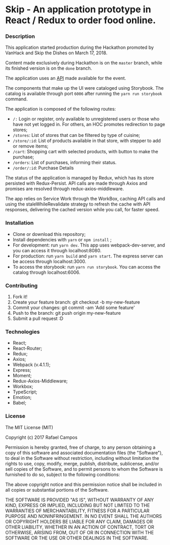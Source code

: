 # Skip - An application prototype in React / Redux to order food online.

### Description

This application started production during the Hackathon promoted by VanHack and Skip the Dishes on March 17, 2018.

Content made exclusively during Hackathon is on the `master` branch, while its finished version is on the `done` branch.

The application uses an [API](http://api-vanhack-event-sp.azurewebsites.net) made available for the event.

The components that make up the UI were cataloged using Storybook. The catalog is available through port `6006` after running the `yarn run storybook` command.

The application is composed of the following routes:

* `/:` Login or register, only available to unregistered users or those who have not yet logged in. For others, an HOC promotes redirection to page stores;
* `/stores`: List of stores that can be filtered by type of cuisine;
* `/store/:id`: List of products available in that store, with stepper to add or remove items;
* `/cart`: Shopping cart with selected products, with button to make the purchase;
* `/orders`: List of purchases, informing their status.
* `/order/:id`: Purchase Details

The status of the application is managed by Redux, which has its store persisted with Redux-Persist. API calls are made through Axios and promises are resolved through redux-axios-middleware.

The app relies on Service Work through the WorkBox, caching API calls and using the staleWhileRevalidate strategy to refresh the cache with API responses, delivering the cached version while you call, for faster speed.

### Installation

* Clone or download this repository;
* Install dependencies with `yarn` or `npm install` ;
* For development: run `yarn dev`. This app uses webpack-dev-server, and you can access it through localhost:8080.
* For production: run `yarn build` and `yarn start`. The express server can be access through localhost:3000.
* To access the storybook: run `yarn run storybook`. You can access the catalog through localhost:6006.

### Contributing

1.  Fork it!
2.  Create your feature branch: git checkout -b my-new-feature
3.  Commit your changes: git commit -am 'Add some feature'
4.  Push to the branch: git push origin my-new-feature
5.  Submit a pull request :D

### Technologies

* React;
* React-Router;
* Redux;
* Axios;
* Webpack (v.4.1.1);
* Express;
* Moment;
* Redux-Axios-Middleware;
* Workbox;
* TypeScript;
* Emotion;
* Babel;

### License

The MIT License (MIT)

Copyright (c) 2017 Rafael Campos

Permission is hereby granted, free of charge, to any person obtaining a copy of this software and associated documentation files (the "Software"), to deal in the Software without restriction, including without limitation the rights to use, copy, modify, merge, publish, distribute, sublicense, and/or sell copies of the Software, and to permit persons to whom the Software is furnished to do so, subject to the following conditions:

The above copyright notice and this permission notice shall be included in all copies or substantial portions of the Software.

THE SOFTWARE IS PROVIDED "AS IS", WITHOUT WARRANTY OF ANY KIND, EXPRESS OR IMPLIED, INCLUDING BUT NOT LIMITED TO THE WARRANTIES OF MERCHANTABILITY, FITNESS FOR A PARTICULAR PURPOSE AND NONINFRINGEMENT. IN NO EVENT SHALL THE AUTHORS OR COPYRIGHT HOLDERS BE LIABLE FOR ANY CLAIM, DAMAGES OR OTHER LIABILITY, WHETHER IN AN ACTION OF CONTRACT, TORT OR OTHERWISE, ARISING FROM, OUT OF OR IN CONNECTION WITH THE SOFTWARE OR THE USE OR OTHER DEALINGS IN THE SOFTWARE.
